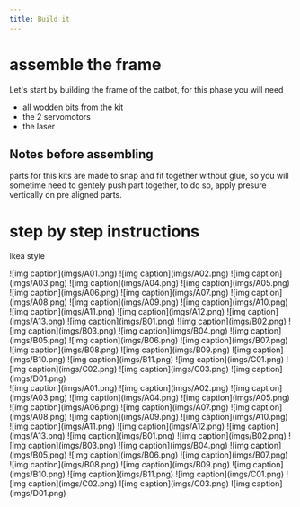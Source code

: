 ```yaml
---
title: Build it
---
```



# assemble the frame
Let's start by building the frame of the catbot, for this phase you will need

- all wodden bits from the kit
- the 2 servomotors
- the laser

## Notes before assembling

parts for this kits are made to snap and fit together without glue, so you will sometime need to gentely push 
part together, to do so, apply presure vertically on pre aligned parts. 

# step by step instructions

Ikea style 

<div class="instructions">
</div>
<div class="inst">
![img caption](imgs/A01.png)
![img caption](imgs/A02.png)
![img caption](imgs/A03.png)
![img caption](imgs/A04.png)
![img caption](imgs/A05.png)
![img caption](imgs/A06.png)
![img caption](imgs/A07.png)
![img caption](imgs/A08.png)
![img caption](imgs/A09.png)
![img caption](imgs/A10.png)
![img caption](imgs/A11.png)
![img caption](imgs/A12.png)
![img caption](imgs/A13.png)
![img caption](imgs/B01.png)
![img caption](imgs/B02.png)
![img caption](imgs/B03.png)
![img caption](imgs/B04.png)
![img caption](imgs/B05.png)
![img caption](imgs/B06.png)
![img caption](imgs/B07.png)
![img caption](imgs/B08.png)
![img caption](imgs/B09.png)
![img caption](imgs/B10.png)
![img caption](imgs/B11.png)
![img caption](imgs/C01.png)
![img caption](imgs/C02.png)
![img caption](imgs/C03.png)
![img caption](imgs/D01.png)
</div>
<div class="inst-nav">
![img caption](imgs/A01.png)
![img caption](imgs/A02.png)
![img caption](imgs/A03.png)
![img caption](imgs/A04.png)
![img caption](imgs/A05.png)
![img caption](imgs/A06.png)
![img caption](imgs/A07.png)
![img caption](imgs/A08.png)
![img caption](imgs/A09.png)
![img caption](imgs/A10.png)
![img caption](imgs/A11.png)
![img caption](imgs/A12.png)
![img caption](imgs/A13.png)
![img caption](imgs/B01.png)
![img caption](imgs/B02.png)
![img caption](imgs/B03.png)
![img caption](imgs/B04.png)
![img caption](imgs/B05.png)
![img caption](imgs/B06.png)
![img caption](imgs/B07.png)
![img caption](imgs/B08.png)
![img caption](imgs/B09.png)
![img caption](imgs/B10.png)
![img caption](imgs/B11.png)
![img caption](imgs/C01.png)
![img caption](imgs/C02.png)
![img caption](imgs/C03.png)
![img caption](imgs/D01.png)
</div>

<div class="inst-text" style="display:none">
<ul>
  <li>
    take one servo and 
  </li>
  <li>
    test instruction 2
  </li>
  <li>
    test instruction 3
  </li>
  <li>
    test instruction 4
  </li>
  <li>
    test instruction 5
  </li>
  <li>
    test instruction 6
  </li>
  <li>
    test instruction 7
  </li>
  <li>
    test instruction 8
  </li>
  <li>
    test instruction 9
  </li>
  <li>
    test instruction 10
  </li>
  <li>
    test instruction 11
  </li>
  <li>
    test instruction 12
  </li>
  <li>
    test instruction 13
  </li>
  <li>
    test instruction 14
  </li>
  <li>
    test instruction 15
  </li>
  <li>
    test instruction 16
  </li>
  <li>
    test instruction 17
  </li>
  <li>
    test instruction 18
  </li>
  <li>
    test instruction 19
  </li>
  <li>
    test instruction 20
  </li>
  <li>
    test instruction 21
  </li>
  <li>
    test instruction 22
  </li>
  <li>
    test instruction 23
  </li>
  <li>
    test instruction 24
  </li>
  <li>
    test instruction 25
  </li>
  <li>
    test instruction 26
  </li>
  <li>
    test instruction 27
  </li>
  <li>
    test instruction <a href="" class="yers">iroirorek</a>
  </li>
</ul>
</div>


